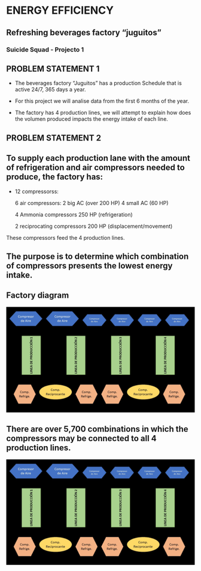 # ENERGY EFFICIENCY
## Refreshing beverages factory “juguitos”
### Suicide Squad - Projecto 1


## PROBLEM STATEMENT 1

* The beverages factory “Juguitos” has a production Schedule that is active 24/7, 365 days a year.

* For this project we will analise data from the first 6 months of the year.

* The factory has 4 production lines, we will attempt to explain how does the volumen produced impacts the energy intake of each line.

## PROBLEM STATEMENT 2

## To supply each production lane with the amount of refrigeration and air compressors needed to produce, the factory has:
* 12 compressorss: 
    
    6 air compressors:
      2 big AC (over 200 HP)
      4 small AC (60 HP)
      
    4 Ammonia compressors 250 HP (refrigeration)

    2 reciprocating compressors 200 HP (displacement/movement)

These compressors feed the 4 production lines.

## The purpose is to determine which combination of compressors presents the lowest energy intake.


## Factory diagram

![png](factory_diagram_1.png)

## There are over 5,700 combinations in which the compressors may be connected to all 4 production lines.

![png](factory_diagram_1.png)
